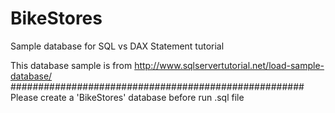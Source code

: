 # BikeStores
Sample database for SQL vs DAX Statement tutorial

This database sample is from http://www.sqlservertutorial.net/load-sample-database/
#####################################################
Please create a 'BikeStores' database before run .sql file
